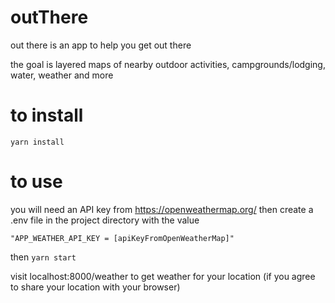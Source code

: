 # outThere

out there is an app to help you get out there

the goal is layered maps of nearby outdoor activities, campgrounds/lodging, water, weather and more

# to install
```yarn install```

# to use

you will need an API key from https://openweathermap.org/
then create a .env file in the project directory with the value

```"APP_WEATHER_API_KEY = [apiKeyFromOpenWeatherMap]"```

then
```yarn start```

visit localhost:8000/weather to get weather for your location (if you agree to share your location with your browser)
